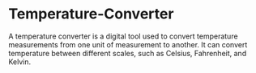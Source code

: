 # Temperature-Converter
A temperature converter is a digital tool used to convert temperature measurements from one unit of measurement to another. It can convert temperature between different scales, such as Celsius, Fahrenheit, and Kelvin. 
